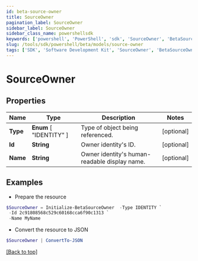 ```yaml
---
id: beta-source-owner
title: SourceOwner
pagination_label: SourceOwner
sidebar_label: SourceOwner
sidebar_class_name: powershellsdk
keywords: ['powershell', 'PowerShell', 'sdk', 'SourceOwner', 'BetaSourceOwner'] 
slug: /tools/sdk/powershell/beta/models/source-owner
tags: ['SDK', 'Software Development Kit', 'SourceOwner', 'BetaSourceOwner']
---
```



# SourceOwner

## Properties

Name | Type | Description | Notes
------------ | ------------- | ------------- | -------------
**Type** |  **Enum** [  "IDENTITY" ] | Type of object being referenced. | [optional] 
**Id** | **String** | Owner identity's ID. | [optional] 
**Name** | **String** | Owner identity's human-readable display name. | [optional] 

## Examples

- Prepare the resource
```powershell
$SourceOwner = Initialize-BetaSourceOwner  -Type IDENTITY `
 -Id 2c91808568c529c60168cca6f90c1313 `
 -Name MyName
```

- Convert the resource to JSON
```powershell
$SourceOwner | ConvertTo-JSON
```


[[Back to top]](#) 

